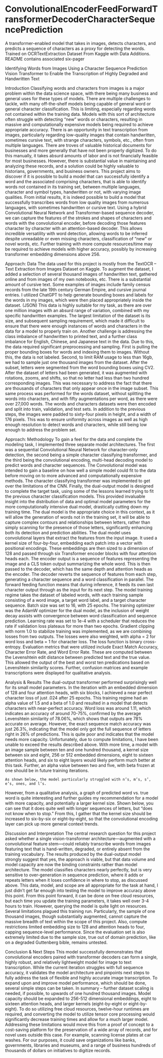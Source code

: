 # ConvolutionalEncoderFeedForwardTransformerDecoderCharacterSequencePrediction
A transformer-enabled model that takes in images, detects characters, and predicts a sequence of characters as a proxy for detecting the words. Trained on OCRTextExtraction Dataset From Kaggle with Data Additions. README contains associated six-pager


Identifying Words from Images Using a Character Sequence Prediction Vision Transformer to Enable the Transcription of Highly Degraded and Handwritten Text

Introduction
Classifying words and characters from images is a major problem within the data science space, with there being many business and general uses for these types of models. There are multiple challenges to tackle, with many off-the-shelf models being capable of general word or general character classification. This is limiting, especially regarding words not contained within the training data. Models with this sort of architecture often struggle with detecting “new” words or characters, resulting in massive and computationally expensive models being required to achieve appropriate accuracy.
	There is an opportunity in text transcription from images, particularly regarding low-quality images that contain handwritten, sometimes cursive text, with strange characters, symbols, etc., often from multiple languages. There are troves of valuable historical documents for businesses and more generally that have not been properly digitized. To do this manually, it takes absurd amounts of labor and is not financially feasible for most businesses. However, there is substantial value in maintaining and analyzing these records, and a solution could be highly valuable to historians, governments, and business owners.
	This project aims to discover if it is possible to build a model that can successfully identify a word and the associated comprising characters, that is able to identify words not contained in its training set, between multiple languages, character and symbol types, handwritten or not, with varying image qualities.
	From initial results, it is indeed possible to build a model that successfully transcribes words from low quality images from numerous languages, with sometimes handwritten or cursive text. Using a hybrid Convolutional Neural Network and Transformer-based sequence decoder, we can capture the features of the strokes and shapes of characters and words with the convolutional encoder, before decoding those features character by character with an attention-based decoder. This allows incredible versatility with word detection, allowing words to be inferred despite unreadable or even missing characters, classification of “new” or novel words, etc. Further training with more compute resources/time may be required to achieve models with higher accuracy, possibly by increasing transformer embedding dimensions above 256.

Approach: Data
	The data used for this project is mostly from the TextOCR – Text Extraction from Images Dataset on Kaggle. To augment the dataset, I added a selection of several thousand images of handwritten text, gathered online and from images of my own notebooks, etc. There is a substantial amount of cursive text. Some examples of images include family census records from the late 19th century German Empire, and cursive journal entries. I utilized ChatGPT to help generate bounding boxes and labels for the words in my images, which were then placed appropriately inside the dataset. (JSON) This data is highly suitable for my task, as there are over one million images with an absurd range of variation, combined with my specific handwritten examples. The largest limitation of the dataset is its size, and subsequent sampling requirement, which made it difficult to ensure that there were enough instances of words and characters in the data for a model to properly train on. Another challenge is addressing the class imbalance of handwritten to printed text, and a further class imbalance for English, Chinese, and Japanese text in the data. 
	Due to this, the data required significant preprocessing and sampling. First is pulling the proper bounding boxes for words and indexing them to images. Without this, the data is not labeled. Second, to limit RAM usage to less than 16gb, we had to sample just one thousand images from the dataset. After the subset, letters were segmented from the word bounding boxes using CV2. After the dataset of letters had been generated, it was augmented with rotations, zooms, and shifts, so that no letter had less than two hundred corresponding images. This was necessary to address the fact that there are thousands of characters that only appear once in the image subset. This same process was performed for the words dataset, without splitting the words into characters, and with fifty augmentations per word, as there were over 27,000 words. The words and characters datasets were then encoded and split into train, validation, and test sets. In addition to the previous steps, the images were padded to sixty-four pixels in height, and a width of 176 pixels. This was to ensure uniformity across images as well as high enough resolution to detect words and characters, while still being low enough to address the problem set.

Approach: Methodology
	To gain a feel for the data and complete the modeling task, I implemented three separate model architectures. The first was a sequential Convolutional Neural Network for character-only detection, the second being a simple character classifying transformer, and the third being the convolutional encoding, multi-head decoding model to predict words and character sequences. The Convolutional model was intended to gain a baseline on how well a simple model could fit to the data before moving on to more advanced and computationally expensive methods. The character classifying transformer was implemented to get over the limitations of the CNN. Finally, the dual-output model is designed to complete the target task, using some of the lessons learned trying to fit the previous character classification models. This provided invaluable insight into the distribution of data and optimal model parameters for the more computationally intensive dual model, drastically cutting down my training time. The dual model is the appropriate choice in this context, as it will allow the generation of words not in the training set, it will be able to capture complex contours and relationships between letters, rather than simply scanning for the presence of those letters, significantly enhancing both its detection and prediction abilities. 
	The dual model uses convolutional layers that extract the features from the input image. It used a kernel size of four-by-four, embedding each patch into a vector with positional encodings. These embeddings are then sized to a dimension of 128 and passed through six Transformer encoder blocks with four attention heads each. The encoder output is a sequence of features representing the image and a CLS token output summarizing the whole word. This is then passed to the decoder, which has the same depth and attention heads as the encoder. The decoder reverts the sequence of features from each step, generating a character sequence and a word classification in parallel. The forward feeding function means that during inference, it feeds its own last character output through as the input for its next step.
	The model training regime takes the dataset of labeled words, with each training sample consisting of a word image, a target word label, and a target character sequence. Batch size was set to 16, with 25 epochs. The training optimizer was the AdamW optimizer for the dual model, as the inclusion of weight decay assists with convergence between word classification and sequence prediction. Learning rate was set to 1e-4 with a scheduler that reduces the rate if validation loss plateaus for more than two epochs. Gradient clipping with norm 1.0 to stabilize training was implemented, as we are combining losses from two outputs. The losses were also weighted, with alpha = 2 for word loss and beta = 1 for character loss. The loss function is binary cross-entropy.
	Evaluation metrics that were utilized include Exact Match Accuracy, Character Error Rate, and Word Error Rate. These are computed between the Levenshtein edit distance between predicted text and the true value. This allowed the output of the best and worst ten predications based on Levenshtein similarity scores. Further, confusion matrices and example transcriptions were displayed for qualitative analysis.

Analysis & Results
	The dual-output transformer performed surprisingly well for its small model parameters. In the iteration with an embedded dimension of 128 and four attention heads, with six blocks, I achieved a near perfect character loss of just .024 after 25 epochs. This training regime had an alpha value of 1.5 and a beta of 1.0 and resulted in a model that detects characters with near-perfect accuracy. Word loss was around 1.11, which indicates an accuracy of around 70-75%, confirmed by the average Levenshtein similarity of 78.06%, which shows that outputs are 78% accurate on average. However, the exact sequence match accuracy was just 26.3%, indicating that the model only got the full sequence of letters right in 26% of predictions. This is quite poor and indicates that the model needs more capacity. Unfortunately, due to compute limitations, I have been unable to exceed the results described above. With more time, a model with an image sample between ten and one hundred thousand, a kernel size between six and eight, 256 or 512 embedded dimensions, eight to sixteen attention heads, and six to eight layers would likely perform much better at this task. Further, an alpha value between two and five, with beta frozen at one should be in future training iterations. 









	As shown below, the model particularly struggled with n’s, m’s, s’, e’s, ones, and l’s. 
 
However, from a qualitative analysis, a graph of predicted word vs. true word is quite interesting and further guides my recommendation for a model with more capacity, and potentially a larger kernel size. Shown below, you can see that it does quite well with longer sequences of letters, but “does not know when to stop.” From this, I gather that the kernel size should be increased to six-by-six or eight-by-eight, so that the convolutional encoding layer can pick up more general context trends. 

 

Discussion and Interpretation
The central research question for this project asked whether a single vision-transformer architecture—augmented with a convolutional feature stem—could reliably transcribe words from images featuring text that is hand-written, degraded, or entirely absent from the training vocabulary. The results produced by the dual-output model strongly suggest that yes, the approach is viable, but that data volume and model capacity are now the binding constraints rather than model architecture.
The model classifies characters nearly perfectly, but is very sensitive to over-generation in sequence prediction, where it adds or repeats letters when it loses confidence in where to stop, as discussed above. This data, model, and scope are all appropriate for the task at hand, I just didn’t get far enough into testing the model to improve accuracy above this point. From this point forward, it can be done on free cloud resources, but each time you update the training parameters, it takes well over 3-4 hours to train. However, querying the model is quite light on resources.
Several limitations plagued this training run. Particularly, the sample of one thousand images, though substantially augmented, cannot capture the massive breadth of text within the scope of this project. Also, compute restrictions limited embedding size to 128 and attention heads to four, capping sequence-level performance. Since the evaluation set is also extremely limited due to the sample size, true out of domain prediction, like on a degraded Guttenberg bible, remains untested.

Conclusion & Next Steps
	This model successfully demonstrates that convolutional encoders paired with transformer decoders can form a single, highly robust, and relatively lightweight model for image to text transcription. While the current iteration struggles with full sequence accuracy, it validates the model architecture and pinpoints next steps to fully address the task of flexible and highly accurate image transcription. 
To expand upon and improve model performance, which should be done, several simple steps can be taken. In summary – further dataset scaling is needed, if possible, to upwards of one hundred thousand images. Model capacity should be expanded to 256-512 dimensional embeddings, eight to sixteen attention heads, and larger kernels (eight-by-eight or eight-by-eight). To do so utilizing free cloud resources, twelve-hour runtimes are required, and converting the model to utilize tensor core processing would significantly decrease training times and allow for a much larger model. Addressing these limitations would move this from a proof of concept to a cost-saving platform for the preservation of a wide array of records, and for novel uses outside this case. For example, scanning license plates at car washes. For our purposes, it could save organizations like banks, governments, libraries and museums, and a range of business hundreds of thousands of dollars on initiatives to digitize records. 
